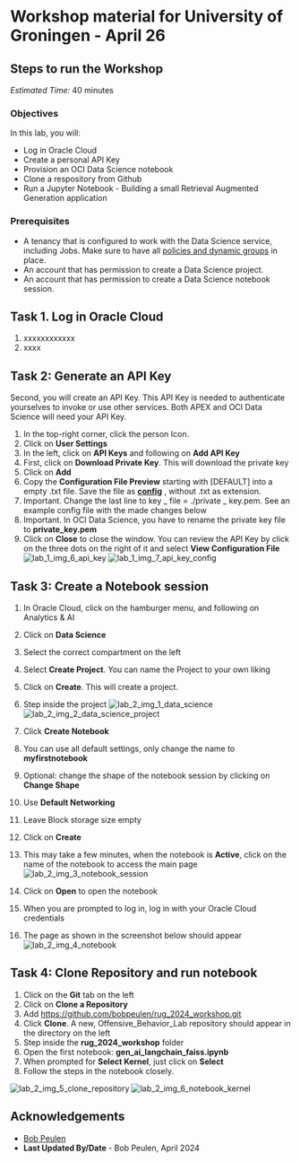 # Workshop material for University of Groningen - April 26

## **Steps to run the Workshop**

*Estimated Time:* 40 minutes

### Objectives

In this lab, you will:
* Log in Oracle Cloud
* Create a personal API Key
* Provision an OCI Data Science notebook
* Clone a respository from Github
* Run a Jupyter Notebook - Building a small Retrieval Augmented Generation application

### Prerequisites

* A tenancy that is configured to work with the Data Science service, including Jobs. Make sure to have all [policies and dynamic groups](https://docs.oracle.com/en-us/iaas/data-science/using/policies.htm) in place.
* An account that has permission to create a Data Science project.
* An account that has permission to create a Data Science notebook session.


## Task 1. Log in Oracle Cloud
1. xxxxxxxxxxxx
2. xxxx


## Task 2: Generate an API Key

Second, you will create an API Key. This API Key is needed to authenticate yourselves to invoke or use other services. Both APEX and OCI Data Science will need your API Key.

1. In the top-right corner, click the person Icon.
2. Click on **User Settings**
3. In the left, click on **API Keys** and following on **Add API Key**
4. First, click on **Download Private Key**. This will download the private key
5. Click on **Add**
6. Copy the **Configuration File Preview** starting with [DEFAULT] into a empty .txt file. Save the file as [**config**](https://docs.oracle.com/en-us/iaas/Content/API/Concepts/sdkconfig.htm) , without .txt as extension.
7. Important. Change the last line to key _ file = ./private _ key.pem. See an example config file with the made changes below
8. Important. In OCI Data Science, you have to rename the private key file to **private_key.pem**
9. Click on **Close** to close the window. You can review the API Key by click on the three dots on the right of it and select **View Configuration File**
    ![lab_1_img_6_api_key](images/lab_1_img_6_api_key.jpg)
    ![lab_1_img_7_api_key_config](images/lab_1_img_7_api_key_config.jpg)

## Task 3: Create a Notebook session

1. In Oracle Cloud, click on the hamburger menu, and following on Analytics & AI
2. Click on **Data Science**
3. Select the correct compartment on the left
4. Select **Create Project**. You can name the Project to your own liking
5. Click on **Create**. This will create a project.
6. Step inside the project
  ![lab_2_img_1_data_science](images/lab_2_img_1_data_science.jpg)
  ![lab_2_img_2_data_science_project](images/lab_2_img_2_data_science_project.jpg)

7.	Click **Create Notebook**
8.	You can use all default settings, only change the name to **myfirstnotebook**
9.	Optional: change the shape of the notebook session by clicking on **Change Shape**
10.	Use **Default Networking**
11.	Leave Block storage size empty
12.	Click on **Create**
13.	This may take a few minutes, when the notebook is **Active**, click on the name of the notebook to access the main page
  ![lab_2_img_3_notebook_session](images/lab_2_img_3_notebook_session.jpg)

14.	Click on **Open** to open the notebook
15.	When you are prompted to log in, log in with your Oracle Cloud credentials
16.	The page as shown in the screenshot below should appear
  ![lab_2_img_4_notebook](images/lab_2_img_4_notebook.jpg)

## Task 4: Clone Repository and run notebook

1. Click on the **Git** tab on the left
2. Click on **Clone a Repository**
3. Add https://github.com/bobpeulen/rug_2024_workshop.git
4. Click **Clone**. A new, Offensive\_Behavior\_Lab repository should appear in the directory on the left
5. Step inside the **rug\_2024\_workshop** folder
6. Open the first notebook: **gen\_ai\_langchain\_faiss.ipynb**
7. When prompted for **Select Kernel**, just click on **Select**
8. Follow the steps in the notebook closely.
   
  ![lab_2_img_5_clone_repository](images/lab_2_img_5_clone_repository.jpg)
  ![lab_2_img_6_notebook_kernel](images/lab_2_img_6_notebook_kernel.jpg)

## Acknowledgements
* [Bob Peulen](https://www.linkedin.com/in/bobpeulen/)
* **Last Updated By/Date** - Bob Peulen, April 2024
